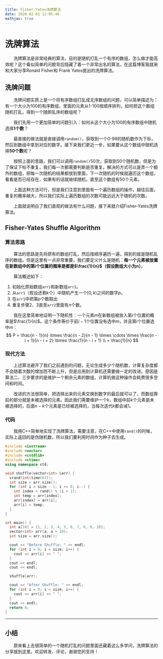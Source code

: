 ```yaml
---
title: Fisher-Yates洗牌算法
date: 2020-02-01 12:05:40
mathjax: true
---
```


# 洗牌算法

&emsp;&emsp;洗牌算法是非常经典的算法，目的是随机打乱一个有序的数组，怎么做才能高效呢？这个看似简单的问题背后隐藏了着一个非常出名的算法，在这篇博客我就来和大家分享Ronald Fisher和 Frank Yates提出的洗牌算法。

<!-- more -->

## 洗牌问题

&emsp;&emsp;洗牌问题实质上是一个将有序数组打乱成无序数组的问题，可以简单描述为：有一个大小为100的有序数组，里面的元素从1-100按顺序排列，如何把这个数组随机打乱，得到一个随即乱序的数组呢？

&emsp;&emsp;我们先用一个更加简单的问题引入：如何从这个大小为100的有序数组中随机选择**1个数**？

&emsp;&emsp;最直接的做法就是直接调用`random()`，获取到一个0-99的随机数作为下标，然后到数组中拿到对应的数字。接下来我们更近一步，如果要从这个数组中随机选择**50个数**呢？

&emsp;&emsp;按照上面的思路，我们可以调用`random()`50次，获取到50个随机数，但是为了保证下标不重复，我们每一次都需要判断是否重复。解决的方式可以是弄一个额外的数组，把每一次随机的结果都放到里面，下一次随机的时候就遍历这个数组，看看是否已经存在，如果有的话就继续随机，直至这个数组有50个元素。

&emsp;&emsp;上面这种方法可行，但是我们注意到里面有一个遍历数组的操作，越往后面，重复的概率越大，所以我们实际上遍历数组的次数可能远远大于随机的次数。

&emsp;&emsp;上面就说明白了我们直观的做法有什么问题，接下来就介绍Fisher-Yates洗牌算法。

## Fisher-Yates Shuffle Algorithm

### 算法思路

&emsp;&emsp;算法的思路是先将原有的数组打乱，然后按顺序遍历一遍，得到的就是随机乱序的数组。但是这里有一点非常重要，我们要定义什么是随机：**每一个元素被放置在新数组中的第$i$个位置的概率是都是$\frac{1}{n}$（假设数组大小为$n$）**。

&emsp;&emsp;算法概述如下：

1. 初始化原始数组`arr1`和新数组`arr2`。
2. 从`arr1`（假设还剩$k$个）中随机产生一个$[0,k)$之间的数字$p$。
3. 在`arr1`中把第$p$个数取出
4. 重复步骤2、3直至`arr2`里面有$n$个数。

&emsp;&emsp;我在这里简单地证明一下随机性：一个元素$m$在新数组被放入第$i$个位置的概率是$\frac{1}{n}$。这个条件等价于前$i-1$个位置没有选中$m$，并且第$i$个位置选中$m$：
$$
P = \frac{n - 1}{n} \times \frac{n - 2}{n - 1} \times \cdots \times \frac{n - i + 1}{n - i + 2} \times \frac{1}{n - i + 1} \\
= \frac{1}{n}
$$

### 现代方法

&emsp;&emsp;上述算法避开了我们之前遇到的问题，无论生成多少个随机数，计算复杂度都不会随着次数的增加而不断上升，但是应用到计算机还需要做一定的改进。原因是算法二、三步要求的是维护一个剩余元素的数组，计算机做这种操作会耗费很多空间和时间。

&emsp;&emsp;改进的方法很简单，把选择出来的元素交换到数字的最后就可以了，而数组靠前的部分就是未被选择的元素。因此我们需要维护一个$k$，数组中前$k$个元素是未被选择的，后面$n-k$个元素是已经被选择的，当每次迭代$k$都会减1。

### 代码

&emsp;&emsp;我用C++简单地实现了洗牌算法，需要注意，在C++中使用`rand()`的时候，实际上返回的是伪随机数，所以我们要利用时间作为种子去生成。

```c++
#include <iostream>
#include <vector>
#include <cstdlib>
#include <ctime>
using namespace std;

void shuffle(vector<int> &arr) {
  srand(int(time(0)));
  int size = arr.size();
  for (int i = size - 1; i >= 0; i--) {
    int index = rand() % (i + 1);
    int temp = arr[index];
    arr[index] = arr[i];
    arr[i] = temp;
  }
}

int main() {
  int a[10] = {1, 2, 3, 4, 5, 6, 7, 8, 9, 10};
  vector<int> arr(a, a + 10);
  int size = arr.size();

  cout << "Before Shuffle: " << endl;
  for (int i = 0; i < size; i++) {
    cout << arr[i] << " ";
  }
  cout << endl;
  cout << endl;

  shuffle(arr);

  cout << "After Shuffle: " << endl;
  for (int i = 0; i < size; i++) {
    cout << arr[i] << " ";
  }
  cout << endl;
  return 0;
}
```

---

## 小结

&emsp;&emsp;原来看上去很简单的一个随机打乱的问题里面还藏着这么多学问，洗牌算法的分享就到这里。欢迎转发、评论，谢谢您的支持！